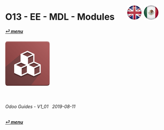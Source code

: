 # O13 - EE - MDL - Modules &nbsp;&nbsp;&nbsp;&nbsp; [![en-uk](/doc/img/flg/en-uk-flg-btn-sml.png)](/en-uk/o13/ee/mdl/en-uk-o13-ee-mdl-guides.md) [ ![es-mx](/doc/img/flg/es-mx-flg-btn-sml.png)](/es-mx/o13/ee/mdl/es-mx-o13-ee-mdl-guides.md)
#### [_&#x23CE; menu_](/en-uk/o13/ee/en-uk-o13-ee-guides-menu.md "Back to EE menu")  
### ![mdl](/doc/img/app/big/mdl.png)
[ⱽ¹²³⁴⁵⁶⁷⁸⁹⁰⁻]: # (ⱽ¹²³⁴⁵⁶⁷⁸⁹⁰⁻)

<br>

###### Odoo Guides - V1_01 &nbsp; 2019-08-11  
**[_&#x23CE; menu_](/en-uk/o13/ee/en-uk-o13-ee-guides-menu.md)**  
